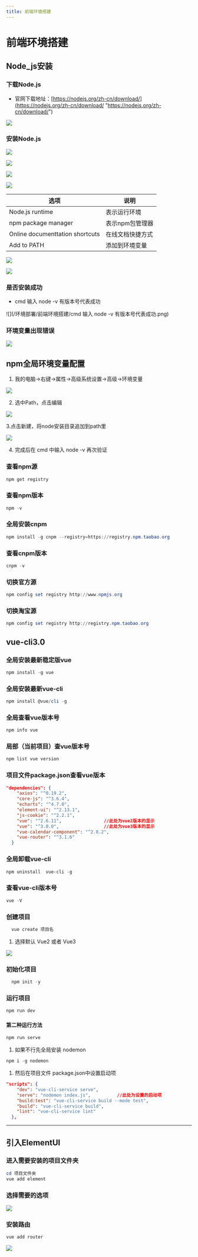 ```yaml
---
title: 前端环境搭建
---
```


# 前端环境搭建

## Node\_js安装

### 下载Node.js

*   官网下载地址：[https://nodejs.org/zh-cn/download/](https://nodejs.org/zh-cn/download/ "https://nodejs.org/zh-cn/download/")

![](/环境部署/前端环境搭建/下载Node.js.png)

### 安装Node.js

![](/环境部署/前端环境搭建/安装Node.js.png)

![](/环境部署/前端环境搭建/安装Node.js2.png)

![](/环境部署/前端环境搭建/安装Node.js3.png)

![](/环境部署/前端环境搭建/安装Node.js4.png)

| 选项                                           | 说明                               |
| ---------------------------------------------- | -------------------------------------- |
| Node.js runtime                                 | 表示运行环境                           |
| npm package manager                             | 表示npm包管理器                        |
| Online documenttation shortcuts                 | 在线文档快捷方式                        |
| Add to PATH                                     | 添加到环境变量                          |

![](/环境部署/前端环境搭建/安装Node.js5.png)

![](/环境部署/前端环境搭建/安装Node.js6.png)

### 是否安装成功

*   cmd 输入 node -v 有版本号代表成功

![](/环境部署/前端环境搭建/cmd 输入 node -v 有版本号代表成功.png)
### 环境变量出现错误

![](/环境部署/前端环境搭建/环境变量出现错误.png)

## npm全局环境变量配置

1.  我的电脑->右键->属性->高级系统设置->高级->环境变量

![](/环境部署/前端环境搭建/npm全局环境变量配置.png)

2.  选中Path，点击编辑

![](/环境部署/前端环境搭建/npm全局环境变量配置2.png)

3.点击新建，将node安装目录追加到path里

![](/环境部署/前端环境搭建/npm全局环境变量配置3.png)

4.  完成后在 cmd 中输入 node -v 再次验证

### 查看npm源

```powershell
npm get registry
```

### 查看npm版本

```powershell
npm -v
```

### 全局安装cnpm

```powershell
npm install -g cnpm --registry=https://registry.npm.taobao.org
```

### 查看cnpm版本

```powershell
cnpm -v
```

### **切换官方源**

```powershell
npm config set registry http://www.npmjs.org
```

### 切换淘宝源

```powershell
npm config set registry http://registry.npm.taobao.org
```



## vue-cli3.0

### 全局安装最新稳定版vue

```powershell
npm install -g vue
```

### 全局安装最新vue-cli

```powershell
npm install @vue/cli -g
```

### 全局查看vue版本号

```powershell
npm info vue
```

### 局部（当前项目）查vue版本号

```powershell
npm list vue version
```

### 项目文件package.json查看vue版本

```json
"dependencies": {
    "axios": "^0.19.2",
    "core-js": "^3.6.4",
    "echarts": "^4.7.0",
    "element-ui": "^2.13.1",
    "js-cookie": "^2.2.1",
    "vue": "^2.6.11",                //此处为vue2版本的显示
    "vue": "^3.0.0",                 //此处为vue3版本的显示
    "vue-calendar-component": "^2.8.2",
    "vue-router": "^3.1.6"
  }
```

### 全局卸载vue-cli

```powershell
npm uninstall  vue-cli -g
```

### 查看vue-cli版本号

```powershell
vue -V
```

### 创建项目

```powershell
  vue create 项目名  
```

1.  选择默认 Vue2 或者 Vue3

![](/前端环境/前端环境搭建/选择默认Vue2或Vue3.png)
### 初始化项目

```powershell
  npm init -y  
```

### 运行项目

```powershell
npm run dev
```

#### 第二种运行方法

```powershell
npm run serve
```

1.  如果不行先全局安装 nodemon

```powershell
npm i -g nodemon
```

1.  然后在项目文件 package.json中设置启动项

```json
"scripts": {
    "dev": "vue-cli-service serve",
    "serve": "nodemon index.js",          //此处为设置的启动项
    "build:test": "vue-cli-service build --mode test",
    "build": "vue-cli-service build",
    "lint": "vue-cli-service lint"
  },
```

***

## 引入ElementUI

### 进入需要安装的项目文件夹

```powershell
cd 项目文件夹
vue add element
```

### 选择需要的选项

![](/环境部署/前端环境搭建/选择需要的选项.png)
### 安装路由

```powershell
vue add router
```

![](/环境部署/前端环境搭建/安装路由.png)

